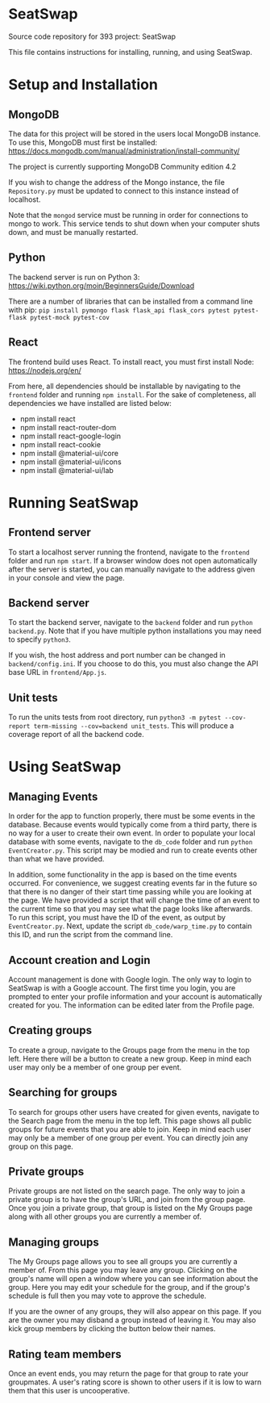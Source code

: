 # SeatSwap
Source code repository for 393 project: SeatSwap

This file contains instructions for installing, running, and using SeatSwap.

# Setup and Installation

## MongoDB

The data for this project will be stored in the users local MongoDB instance. To use this, MongoDB must first be installed: https://docs.mongodb.com/manual/administration/install-community/

The project is currently supporting MongoDB Community edition 4.2

If you wish to change the address of the Mongo instance, the file ```Repository.py``` must be updated to connect to this instance instead of localhost.

Note that the ```mongod``` service must be running in order for connections to mongo to work. This service tends to shut down when your computer shuts down, and must be manually restarted.

## Python

The backend server is run on Python 3: https://wiki.python.org/moin/BeginnersGuide/Download

There are a number of libraries that can be installed from a command line with pip:
```pip install pymongo flask flask_api flask_cors pytest pytest-flask pytest-mock pytest-cov```

## React

The frontend build uses React. To install react, you must first install Node: https://nodejs.org/en/

From here, all dependencies should be installable by navigating to the ```frontend``` folder and running ```npm install```. For the sake of completeness, all dependencies we have installed are listed below:
  - npm install react
  - npm install react-router-dom
  - npm install react-google-login
  - npm install react-cookie
  - npm install @material-ui/core
  - npm install @material-ui/icons
  - npm install @material-ui/lab

# Running SeatSwap

## Frontend server

To start a localhost server running the frontend, navigate to the ```frontend``` folder and run ```npm start```. If a browser window does not open automatically after the server is started, you can manually navigate to the address given in your console and view the page.

## Backend server

To start the backend server, navigate to the ```backend``` folder and run ```python backend.py```. Note that if you have multiple python installations you may need to specify ```python3```.

If you wish, the host address and port number can be changed in ```backend/config.ini```. If you choose to do this, you must also change the API base URL in ```frontend/App.js```.

## Unit tests

To run the units tests from root directory, run ```python3 -m pytest --cov-report term-missing --cov=backend unit_tests```. This will produce a coverage report of all the backend code.

# Using SeatSwap

## Managing Events

In order for the app to function properly, there must be some events in the database. Because events would typically come from a third party, there is no way for a user to create their own event. In order to populate your local database with some events, navigate to the ```db_code``` folder and run ```python EventCreator.py```. This script may be modied and run to create events other than what we have provided.

In addition, some functionality in the app is based on the time events occurred. For convenience, we suggest creating events far in the future so that there is no danger of their start time passing while you are looking at the page. We have provided a script that will change the time of an event to the current time so that you may see what the page looks like afterwards. To run this script, you must have the ID of the event, as output by ```EventCreator.py```. Next, update the script ```db_code/warp_time.py``` to contain this ID, and run the script from the command line.

## Account creation and Login

Account management is done with Google login. The only way to login to SeatSwap is with a Google account. The first time you login, you are prompted to enter your profile information and your account is automatically created for you. The information can be edited later from the Profile page.

## Creating groups

To create a group, navigate to the Groups page from the menu in the top left. Here there will be a button to create a new group. Keep in mind each user may only be a member of one group per event.

## Searching for groups

To search for groups other users have created for given events, navigate to the Search page from the menu in the top left. This page shows all public groups for future events that you are able to join. Keep in mind each user may only be a member of one group per event. You can directly join any group on this page.

## Private groups

Private groups are not listed on the search page. The only way to join a private group is to have the group's URL, and join from the group page. Once you join a private group, that group is listed on the My Groups page along with all other groups you are currently a member of.

## Managing groups

The My Groups page allows you to see all groups you are currently a member of. From this page you may leave any group. Clicking on the group's name will open a window where you can see information about the group. Here you may edit your schedule for the group, and if the group's schedule is full then you may vote to approve the schedule.

If you are the owner of any groups, they will also appear on this page. If you are the owner you may disband a group instead of leaving it. You may also kick group members by clicking the button below their names.

## Rating team members

Once an event ends, you may return the page for that group to rate your groupmates. A user's rating score is shown to other users if it is low to warn them that this user is uncooperative.